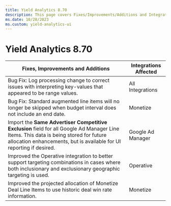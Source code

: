 ```yaml
---
title: Yield Analytics 8.70
description: This page covers Fixes/Improvements/Additions and Integrations affected in Yield Analytics 8.70.
ms.date: 10/28/2023
ms.custom: yield-analytics-ui
---
```


# Yield Analytics 8.70

| Fixes, Improvements and Additions | Integrations Affected |
|--|--|
| Bug Fix: Log processing change to correct issues with interpreting key-values that appeared to be range values. | All Integrations |
| Bug Fix: Standard augmented line items will no longer be skipped when budget interval does not include an end date. | Monetize |
| Import the **Same Advertiser Competitive Exclusion** field for all Google Ad Manager Line Items.  This data is being stored for future allocation enhancements, but is available for UI reporting if desired. | Google Ad Manager |
| Improved the Operative integration to better support targeting combinations in cases where both inclusionary and exclusionary geographic targeting is used. | Operative |
| Improved the projected allocation of Monetize Deal Line Items to use historic deal win rate information. | Monetize |
